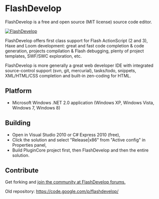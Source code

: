 FlashDevelop
============

FlashDevelop is a free and open source (MIT license) source code editor.

[![FlashDevelop](http://flashdevelop.org/screenshots/fdstart-mini.png "FlashDevelop")](http://www.flashdevelop.org/)

FlashDevelop offers first class support for Flash ActionScript (2 and 3), Haxe and Loom development: great and fast code completion & code generation, projects compilation & Flash debugging, plenty of project templates, SWF/SWC exploration, etc.

FlashDevelop is more generally a great web developer IDE with integrated source-control support (svn, git, mercurial), tasks/todo, snippets, XML/HTML/CSS completion and built-in zen-coding for HTML.

Platform
--------

* Microsoft Windows .NET 2.0 application (Windows XP, Windows Vista, Windows 7, Windows 8)

Building
--------

* Open in Visual Studio 2010 or C# Express 2010 (free),
* Click the solution and select "Release|x86" from "Active config" in Properties panel,
* Build PluginCore project first, then FlashDevelop and then the entire solution.

Contribute
--------

Get forking and [join the community at FlashDevelop forums.](http://www.flashdevelop.org/community/index.php)

Old repository: https://code.google.com/p/flashdevelop/
